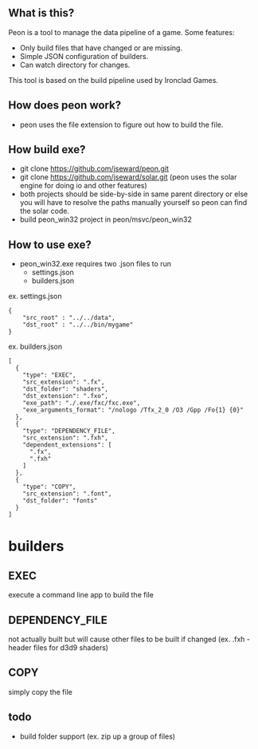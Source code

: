 What is this?
-------------
Peon is a tool to manage the data pipeline of a game. Some features:

- Only build files that have changed or are missing.
- Simple JSON configuration of builders.
- Can watch directory for changes.

This tool is based on the build pipeline used by Ironclad Games.

How does peon work?
-----------
- peon uses the file extension to figure out how to build the file.

How build exe?
-----------
- git clone https://github.com/jseward/peon.git
- git clone https://github.com/jseward/solar.git (peon uses the solar engine for doing io and other features)
- both projects should be side-by-side in same parent directory or else you will have to resolve the paths manually yourself so peon can find the solar code.
- build peon_win32 project in peon/msvc/peon_win32

How to use exe?
----------
- peon_win32.exe requires two .json files to run
	- settings.json
	- builders.json

ex. settings.json

	{
		"src_root" : "../../data",
		"dst_root" : "../../bin/mygame"
	}
	
ex. builders.json

	[
	  {
	    "type": "EXEC",
	    "src_extension": ".fx",
	    "dst_folder": "shaders",
	    "dst_extension": ".fxo",
	    "exe_path": "./.exe/fxc/fxc.exe",
	    "exe_arguments_format": "/nologo /Tfx_2_0 /O3 /Gpp /Fo{1} {0}"
	  },
	  {
	    "type": "DEPENDENCY_FILE",
	    "src_extension": ".fxh",
	    "dependent_extensions": [
	      ".fx",
	      ".fxh"
	    ]
	  },
	  {
	    "type": "COPY",
	    "src_extension": ".font",
	    "dst_folder": "fonts"
	  }
	]
	
builders
===
EXEC
----
execute a command line app to build the file

DEPENDENCY_FILE
----
not actually built but will cause other files to be built if changed (ex. .fxh - header files for d3d9 shaders)

COPY
----
simply copy the file

todo
----
- build folder support (ex. zip up a group of files)


